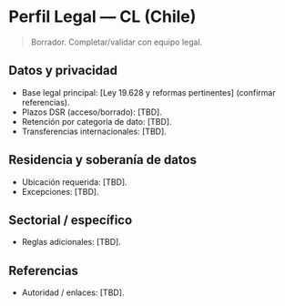 # Perfil Legal — CL (Chile)

> Borrador. Completar/validar con equipo legal.

## Datos y privacidad
- Base legal principal: [Ley 19.628 y reformas pertinentes] (confirmar referencias).
- Plazos DSR (acceso/borrado): [TBD].
- Retención por categoría de dato: [TBD].
- Transferencias internacionales: [TBD].

## Residencia y soberanía de datos
- Ubicación requerida: [TBD].
- Excepciones: [TBD].

## Sectorial / específico
- Reglas adicionales: [TBD].

## Referencias
- Autoridad / enlaces: [TBD].

